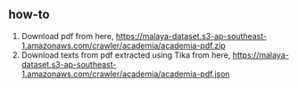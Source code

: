 ## how-to

1. Download pdf from here, https://malaya-dataset.s3-ap-southeast-1.amazonaws.com/crawler/academia/academia-pdf.zip
2. Download texts from pdf extracted using Tika from here, https://malaya-dataset.s3-ap-southeast-1.amazonaws.com/crawler/academia/academia-pdf.json